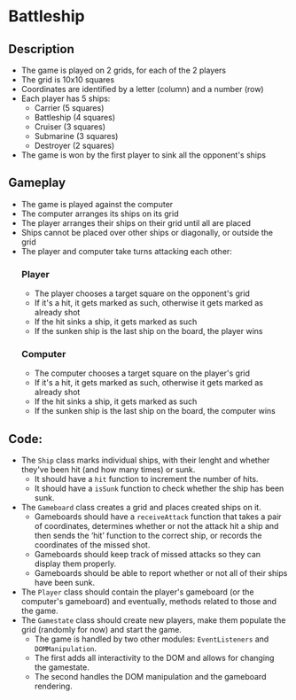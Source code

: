 # Battleship
## Description
- The game is played on 2 grids, for each of the 2 players
- The grid is 10x10 squares
- Coordinates are identified by a letter (column) and a number (row)
- Each player has 5 ships:
  - Carrier (5 squares)
  - Battleship (4 squares)
  - Cruiser (3 squares)
  - Submarine (3 squares)
  - Destroyer (2 squares)
- The game is won by the first player to sink all the opponent's ships
## Gameplay
- The game is played against the computer
- The computer arranges its ships on its grid
- The player arranges their ships on their grid until all are placed
- Ships cannot be placed over other ships or diagonally, or outside the grid
- The player and computer take turns attacking each other:
    ### Player
    - The player chooses a target square on the opponent's grid
    - If it's a hit, it gets marked as such, otherwise it gets marked as already shot
    - If the hit sinks a ship, it gets marked as such
    - If the sunken ship is the last ship on the board, the player wins
    ### Computer
    - The computer chooses a target square on the player's grid
    - If it's a hit, it gets marked as such, otherwise it gets marked as already shot
    - If the hit sinks a ship, it gets marked as such
    - If the sunken ship is the last ship on the board, the computer wins
## Code:
- The `Ship` class marks individual ships, with their lenght and whether they've been hit (and how many times) or sunk.
    - It should have a `hit` function to increment the number of hits.
    - It should have a `isSunk` function to check whether the ship has been sunk. 
- The `Gameboard` class creates a grid and places created ships on it.
    -  Gameboards should have a `receiveAttack` function that takes a pair of coordinates, determines whether or not the attack hit a ship and then sends the ‘hit’ function to the correct ship, or records the coordinates of the missed shot.
    -  Gameboards should keep track of missed attacks so they can display them properly.
    -  Gameboards should be able to report whether or not all of their ships have been sunk.
- The `Player` class should contain the player's gameboard (or the computer's gameboard) and eventually, methods related to those and the game.
- The `Gamestate` class should create new players, make them populate the grid (randomly for now) and start the game.
    - The game is handled by two other modules: `EventListeners` and `DOMManipulation`.
    - The first adds all interactivity to the DOM and allows for changing the gamestate.
    - The second handles the DOM manipulation and the gameboard rendering. 